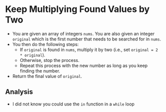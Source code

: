 # Keep Multiplying Found Values by Two
- You are given an array of integers `nums`. You are also given an integer `original` which is the first number that needs to be searched for in `nums`.
- You then do the following steps:
  - If `original` is found in `nums`, multiply it by two (i.e., set `original = 2 * original`).
  - Otherwise, stop the process.
  - Repeat this process with the new number as long as you keep finding the number.
- Return the final value of `original`.

## Analysis
- I did not know you could use the `in` function in a `while` loop
